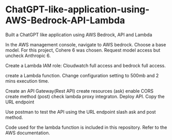 # ChatGPT-like-application-using-AWS-Bedrock-API-Lambda

Built a ChatGPT like application using AWS Bedrock, API and Lambda

In the AWS management console, navigate to AWS bedrock. Choose a base model. For this project, Cohere 6 was chosen. Request model access but uncheck Anthropic 6.

Create a Lambda IAM role: Cloudwatch full access and bedrock full access.

create a Lambda function. Change configuration setting to 500mb and 2 mins execution time.

Create an API Gateway(Rest API)
     create resources (ask) enable CORS
     create method (post) check lambda proxy integraton.
Deploy API. Copy the URL endpoint

Use postman to test the API using the URL endpoint slash ask and post method.

Code used for the lambda function is included in this repository. Refer to the AWS documentation.
     
